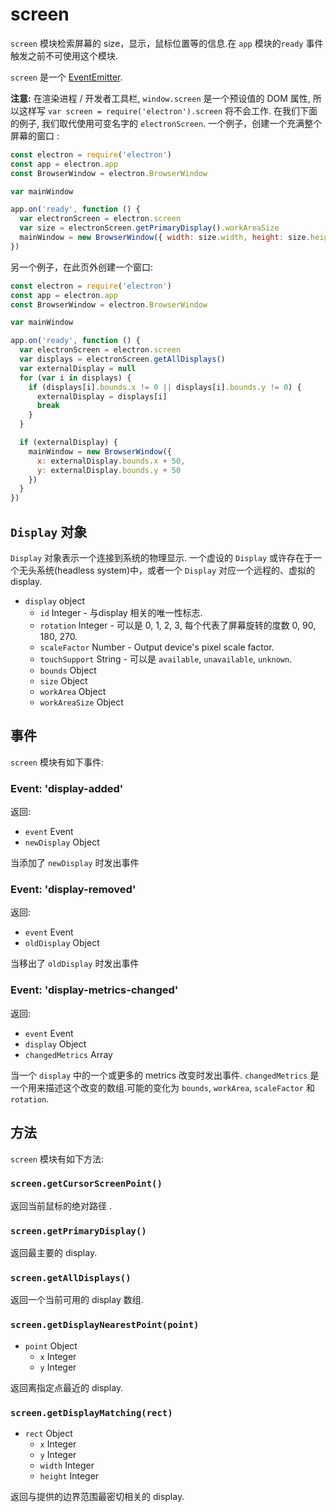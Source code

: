 # screen

`screen` 模块检索屏幕的 size，显示，鼠标位置等的信息.在 `app` 模块的`ready` 事件触发之前不可使用这个模块.

`screen` 是一个 [EventEmitter](http://nodejs.org/api/events.html#events_class_events_eventemitter).

**注意:** 在渲染进程 / 开发者工具栏, `window.screen` 是一个预设值的 DOM
属性, 所以这样写 `var screen = require('electron').screen` 将不会工作.
在我们下面的例子, 我们取代使用可变名字的 `electronScreen`.
一个例子，创建一个充满整个屏幕的窗口 :

```javascript
const electron = require('electron')
const app = electron.app
const BrowserWindow = electron.BrowserWindow

var mainWindow

app.on('ready', function () {
  var electronScreen = electron.screen
  var size = electronScreen.getPrimaryDisplay().workAreaSize
  mainWindow = new BrowserWindow({ width: size.width, height: size.height })
})
```

另一个例子，在此页外创建一个窗口:

```javascript
const electron = require('electron')
const app = electron.app
const BrowserWindow = electron.BrowserWindow

var mainWindow

app.on('ready', function () {
  var electronScreen = electron.screen
  var displays = electronScreen.getAllDisplays()
  var externalDisplay = null
  for (var i in displays) {
    if (displays[i].bounds.x != 0 || displays[i].bounds.y != 0) {
      externalDisplay = displays[i]
      break
    }
  }

  if (externalDisplay) {
    mainWindow = new BrowserWindow({
      x: externalDisplay.bounds.x + 50,
      y: externalDisplay.bounds.y + 50
    })
  }
})
```

## `Display` 对象

`Display` 对象表示一个连接到系统的物理显示. 一个虚设的 `Display` 或许存在于一个无头系统(headless system)中，或者一个 `Display` 对应一个远程的、虚拟的display.

* `display` object
  * `id` Integer - 与display 相关的唯一性标志.
  * `rotation` Integer - 可以是 0, 1, 2, 3, 每个代表了屏幕旋转的度数 0, 90, 180, 270.
  * `scaleFactor` Number - Output device's pixel scale factor.
  * `touchSupport` String - 可以是 `available`, `unavailable`, `unknown`.
  * `bounds` Object
  * `size` Object
  * `workArea` Object
  * `workAreaSize` Object

## 事件

`screen` 模块有如下事件:

### Event: 'display-added'

返回:

* `event` Event
* `newDisplay` Object

当添加了 `newDisplay` 时发出事件

### Event: 'display-removed'

返回:

* `event` Event
* `oldDisplay` Object

当移出了 `oldDisplay` 时发出事件

### Event: 'display-metrics-changed'

返回:

* `event` Event
* `display` Object
* `changedMetrics` Array

当一个 `display` 中的一个或更多的 metrics 改变时发出事件.
`changedMetrics` 是一个用来描述这个改变的数组.可能的变化为  `bounds`,
`workArea`, `scaleFactor` 和 `rotation`.

## 方法

`screen` 模块有如下方法:

### `screen.getCursorScreenPoint()`

返回当前鼠标的绝对路径 .

### `screen.getPrimaryDisplay()`

返回最主要的 display.

### `screen.getAllDisplays()`

返回一个当前可用的 display 数组.

### `screen.getDisplayNearestPoint(point)`

* `point` Object
  * `x` Integer
  * `y` Integer

返回离指定点最近的 display.

### `screen.getDisplayMatching(rect)`

* `rect` Object
  * `x` Integer
  * `y` Integer
  * `width` Integer
  * `height` Integer

返回与提供的边界范围最密切相关的 display.
